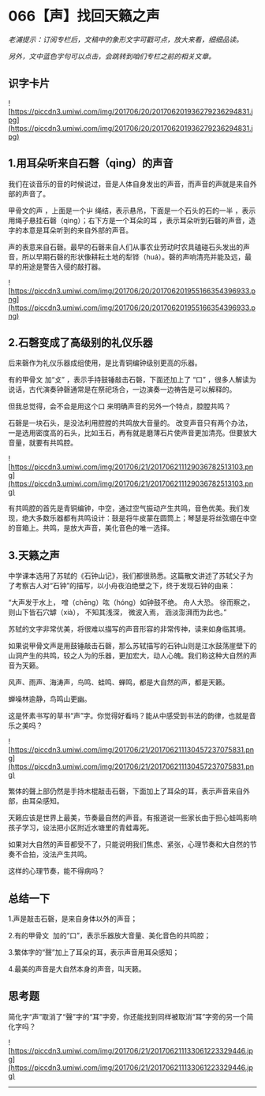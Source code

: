 # 066【声】找回天籁之声

 *老浦提示：订阅专栏后，文稿中的象形文字可戳可点，放大来看，细细品读。*

 *另外，文中蓝色字句可以点击，会跳转到咱们专栏之前的相关文章。*

## 识字卡片

![https://piccdn3.umiwi.com/img/201706/20/201706201936279236294831.jpg](https://piccdn3.umiwi.com/img/201706/20/201706201936279236294831.jpg)

## 1.用耳朵听来自石磬（qìng）的声音

我们在谈音乐的音的时候说过，音是人体自身发出的声音，而声音的声就是来自外部的声音了。

甲骨文的声 ，上面是一个屮 绳结，表示悬吊，下面是一个石头的石的一半 ，表示用绳子悬挂石磬（qìng）；右下方是一个耳朵的耳 ，表示耳朵听到石磬的声音，造字的本意是耳朵听到的来自外部的声音。

声的表意来自石磬。最早的石磬来自人们从事农业劳动时农具磕碰石头发出的声音，所以早期石磬的形状像耕耘土地的犁铧（huá）。磬的声响清亮并能及远，最早的用途是警告入侵的敲打器。

![https://piccdn3.umiwi.com/img/201706/20/201706201955166354396933.png](https://piccdn3.umiwi.com/img/201706/20/201706201955166354396933.png)

## 2.石磬变成了高级别的礼仪乐器

后来磬作为礼仪乐器成组使用，是比青铜编钟级别更高的乐器。

有的甲骨文 加“攴” ，表示手持鼓锤敲击石磬，下面还加上了 “口” ，很多人解读为说话，古代演奏钟磬通常是在祭祀场合，一边演奏一边祷告是可以解释的。

但我总觉得，会不会是用这个口 来明确声音的另外一个特点，腔膛共鸣？

石磬是一块石头，是没法利用腔膛的共鸣放大音量的。 改变声音只有两个办法，一是选用密度高的石头，比如玉石，再有就是磨薄石片使声音更加清亮。但要放大音量，就要有共鸣腔。

![https://piccdn3.umiwi.com/img/201706/21/201706211129036782513103.png](https://piccdn3.umiwi.com/img/201706/21/201706211129036782513103.png)

有共鸣腔的首先是青铜编钟，中空，通过空气振动产生共鸣，音色优美。我们发现，绝大多数乐器都有共鸣设计：鼓是将牛皮蒙在圆筒上；琴瑟是将丝弦绷在中空的音箱上。共鸣，是放大声音，美化音色的唯一选择。

## 3.天籁之声

中学课本选用了苏轼的《石钟山记》，我们都很熟悉。这篇散文讲述了苏轼父子为了考察古人对“石钟”的描写，以小舟夜泊绝壁之下，终于发现石钟的由来：

“大声发于水上， 噌（chēng）吰（hóng）如钟鼓不绝。 舟人大恐。 徐而察之， 则山下皆石穴罅（xià）， 不知其浅深， 微波入焉， 涵淡澎湃而为此也。”

苏轼的文字非常优美，将很难以描写的声音形容的非常传神，读来如身临其境。

如果说甲骨文声是用鼓锤敲击石磬，那么苏轼描写的石钟山则是江水鼓荡崖壁下的山洞产生的共鸣，较之人为的乐器，更加宏大，动人心魄。我们称这种大自然的声音为天籁。

风声、雨声、海涛声，鸟鸣、蛙鸣、蝉鸣，都是大自然的声，都是天籁。

蝉噪林逾静，鸟鸣山更幽。

这是怀素书写的草书“声”字。你觉得好看吗？能从中感受到书法的韵律，也就是音乐之美吗？

![https://piccdn3.umiwi.com/img/201706/21/201706211130457237075831.png](https://piccdn3.umiwi.com/img/201706/21/201706211130457237075831.png)

繁体的聲上部仍然是手持木棍敲击石磬，下面加上了耳朵的耳，表示声音来自外部，由耳朵感知。

天籁应该是世界上最美，节奏最自然的声音。有报道说一些家长由于担心蛙鸣影响孩子学习，设法把小区附近水塘里的青蛙毒死。

如果对大自然的声音都受不了，只能说明我们焦虑、紧张，心理节奏和大自然的节奏不合拍，没法产生共鸣。

这样的心理节奏，能不得病吗？

## 总结一下

1.声是敲击石磬，是来自身体以外的声音；

2.有的甲骨文  加的“口”，表示乐器放大音量、美化音色的共鸣腔；

3.繁体字的“聲”加上了耳朵的耳，表示声音用耳朵感知；

4.最美的声音是大自然本身的声音，叫天籁。

## 思考题

简化字“声”取消了“聲”字的“耳”字旁，你还能找到同样被取消“耳”字旁的另一个简化字吗？

![https://piccdn3.umiwi.com/img/201706/21/201706211133061223329446.jpg](https://piccdn3.umiwi.com/img/201706/21/201706211133061223329446.jpg)

---
